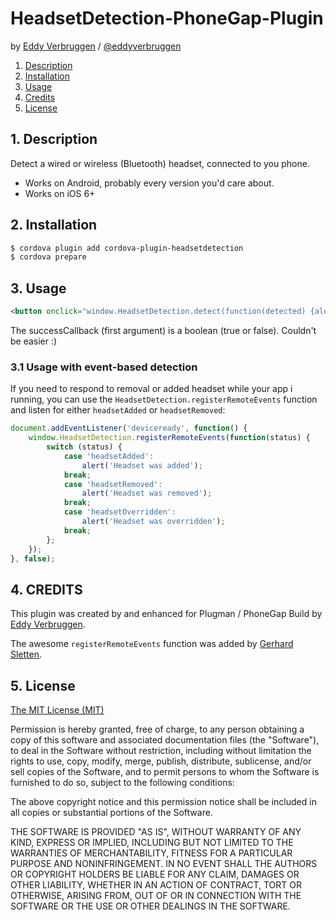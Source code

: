 # HeadsetDetection-PhoneGap-Plugin

by [Eddy Verbruggen](http://www.x-services.nl) / [@eddyverbruggen](http://www.twitter.com/eddyverbruggen)

1. [Description](https://github.com/EddyVerbruggen/HeadsetDetection-PhoneGap-Plugin#1-description)
2. [Installation](https://github.com/EddyVerbruggen/HeadsetDetection-PhoneGap-Plugin#2-installation)
3. [Usage](https://github.com/EddyVerbruggen/HeadsetDetection-PhoneGap-Plugin#3-usage)
4. [Credits](https://github.com/EddyVerbruggen/HeadsetDetection-PhoneGap-Plugin#4-credits)
5. [License](https://github.com/EddyVerbruggen/HeadsetDetection-PhoneGap-Plugin#5-license)

## 1. Description

Detect a wired or wireless (Bluetooth) headset, connected to you phone.

* Works on Android, probably every version you'd care about.
* Works on iOS 6+

## 2. Installation
```bash
$ cordova plugin add cordova-plugin-headsetdetection
$ cordova prepare
```

## 3. Usage
```html
<button onclick="window.HeadsetDetection.detect(function(detected) {alert(detected)})">headphone detected?</button>
```
The successCallback (first argument) is a boolean (true or false). Couldn't be easier :)

### 3.1 Usage with event-based detection

If you need to respond to removal or added headset while your app i running, you can use the `HeadsetDetection.registerRemoteEvents` function and listen for either `headsetAdded` or `headsetRemoved`:

```js
document.addEventListener('deviceready', function() {
    window.HeadsetDetection.registerRemoteEvents(function(status) {
        switch (status) {
            case 'headsetAdded':
                alert('Headset was added');
            break;
            case 'headsetRemoved':
                alert('Headset was removed');
            break;
            case 'headsetOverridden':
                alert('Headset was overridden');
            break;
        };
    });
}, false);
```

## 4. CREDITS ##

This plugin was created by and enhanced for Plugman / PhoneGap Build by [Eddy Verbruggen](http://www.x-services.nl).

The awesome `registerRemoteEvents` function was added by [Gerhard Sletten](https://github.com/gerhardsletten).

## 5. License

[The MIT License (MIT)](http://www.opensource.org/licenses/mit-license.html)

Permission is hereby granted, free of charge, to any person obtaining a copy
of this software and associated documentation files (the "Software"), to deal
in the Software without restriction, including without limitation the rights
to use, copy, modify, merge, publish, distribute, sublicense, and/or sell
copies of the Software, and to permit persons to whom the Software is
furnished to do so, subject to the following conditions:

The above copyright notice and this permission notice shall be included in
all copies or substantial portions of the Software.

THE SOFTWARE IS PROVIDED "AS IS", WITHOUT WARRANTY OF ANY KIND, EXPRESS OR
IMPLIED, INCLUDING BUT NOT LIMITED TO THE WARRANTIES OF MERCHANTABILITY,
FITNESS FOR A PARTICULAR PURPOSE AND NONINFRINGEMENT. IN NO EVENT SHALL THE
AUTHORS OR COPYRIGHT HOLDERS BE LIABLE FOR ANY CLAIM, DAMAGES OR OTHER
LIABILITY, WHETHER IN AN ACTION OF CONTRACT, TORT OR OTHERWISE, ARISING FROM,
OUT OF OR IN CONNECTION WITH THE SOFTWARE OR THE USE OR OTHER DEALINGS IN
THE SOFTWARE.
